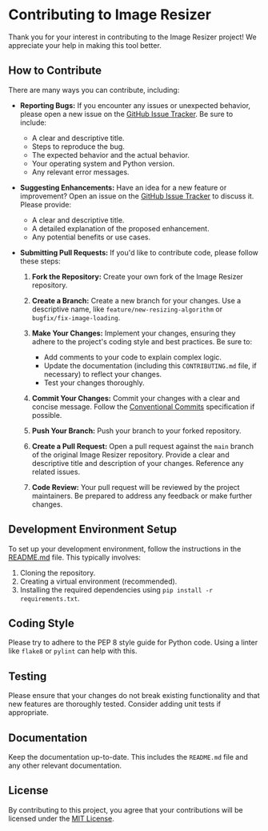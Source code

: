 # Contributing to Image Resizer

Thank you for your interest in contributing to the Image Resizer project!  We appreciate your help in making this tool better.

## How to Contribute

There are many ways you can contribute, including:

* **Reporting Bugs:** If you encounter any issues or unexpected behavior, please open a new issue on the [GitHub Issue Tracker](https://github.com/oussemamansouri/Image-Resizer/issues).  Be sure to include:
    * A clear and descriptive title.
    * Steps to reproduce the bug.
    * The expected behavior and the actual behavior.
    * Your operating system and Python version.
    * Any relevant error messages.

* **Suggesting Enhancements:**  Have an idea for a new feature or improvement?  Open an issue on the [GitHub Issue Tracker](https://github.com/oussemamansouri/Image-Resizer/issues) to discuss it.  Please provide:
    * A clear and descriptive title.
    * A detailed explanation of the proposed enhancement.
    * Any potential benefits or use cases.

* **Submitting Pull Requests:**  If you'd like to contribute code, please follow these steps:

    1. **Fork the Repository:** Create your own fork of the Image Resizer repository.

    2. **Create a Branch:** Create a new branch for your changes.  Use a descriptive name, like `feature/new-resizing-algorithm` or `bugfix/fix-image-loading`.

    3. **Make Your Changes:** Implement your changes, ensuring they adhere to the project's coding style and best practices.  Be sure to:
        * Add comments to your code to explain complex logic.
        * Update the documentation (including this `CONTRIBUTING.md` file, if necessary) to reflect your changes.
        * Test your changes thoroughly.

    4. **Commit Your Changes:** Commit your changes with a clear and concise message.  Follow the [Conventional Commits](https://www.conventionalcommits.org/v1.0.0/) specification if possible.

    5. **Push Your Branch:** Push your branch to your forked repository.

    6. **Create a Pull Request:** Open a pull request against the `main` branch of the original Image Resizer repository.  Provide a clear and descriptive title and description of your changes.  Reference any related issues.

    7. **Code Review:** Your pull request will be reviewed by the project maintainers.  Be prepared to address any feedback or make further changes.

## Development Environment Setup

To set up your development environment, follow the instructions in the [README.md](README.md) file.  This typically involves:

1. Cloning the repository.
2. Creating a virtual environment (recommended).
3. Installing the required dependencies using `pip install -r requirements.txt`.

## Coding Style

Please try to adhere to the PEP 8 style guide for Python code.  Using a linter like `flake8` or `pylint` can help with this.

## Testing

Please ensure that your changes do not break existing functionality and that new features are thoroughly tested.  Consider adding unit tests if appropriate.

## Documentation

Keep the documentation up-to-date.  This includes the `README.md` file and any other relevant documentation.

## License

By contributing to this project, you agree that your contributions will be licensed under the [MIT License](LICENSE).
